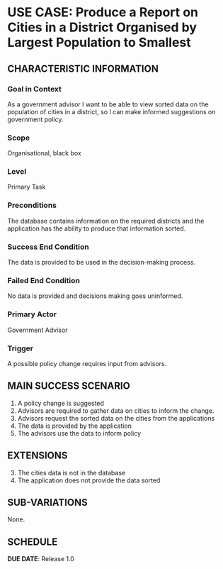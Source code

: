 # USE CASE:  Produce a Report on Cities in a District Organised by Largest Population to Smallest

## CHARACTERISTIC INFORMATION

### Goal in Context

As a government advisor I want to be able to view sorted data on the population of cities in a district, so I can make informed suggestions on government policy.

### Scope

Organisational, black box

### Level

Primary Task

### Preconditions

The database contains information on the required districts and the application has the ability to produce that information sorted.
### Success End Condition

The data is provided to be used in the decision-making process.

### Failed End Condition

No data is provided and decisions making goes uninformed.

### Primary Actor

Government Advisor

### Trigger

A possible policy change requires input from advisors.
## MAIN SUCCESS SCENARIO

1. A policy change is suggested
2. Advisors are required to gather data on cities to inform the change.
3. Advisors request the sorted data on the cities from the applications
4. The data is provided by the application  
5. The advisors use the data to inform policy

## EXTENSIONS

3. The cities data is not in the database   
4. The application does not provide the data sorted
## SUB-VARIATIONS

None.

## SCHEDULE

**DUE DATE**: Release 1.0

